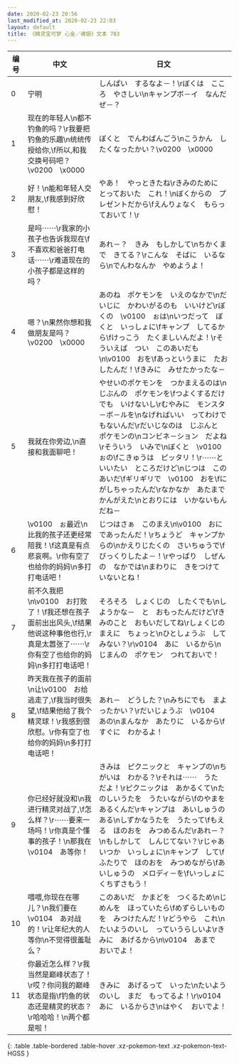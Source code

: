 ```yaml
---
date: 2020-02-23 20:56
last_modified_at: 2020-02-23 22:03
layout: default
title: 《精灵宝可梦 心金／魂银》文本 703
---
```

| 编号 | 中文 | 日文 |
| ---- | ---- | ---- |
| 0 | 宁明 | しんぱい　するなよ－！\rぼくは　こころ　やさしい\nキャンプボ－イ　なんだぜ－？ |
| 1 | 现在的年轻人\n都不钓鱼的吗？\r我要把钓鱼的乐趣\n统统传授给你,\f所以,和我交换号码吧？\v0200　\x0000 | ぼくと　でんわばんごう\nこうかん　したくなったかい？\v0200　\x0000 |
| 2 | 好！\n能和年轻人交朋友,\f我感到好欣慰！ | やあ！　やっときたね\rきみのために　とっておいた　これ！\nぼくからの　プレゼントだから\fえんりょなく　もらっておいて！\r |
| 3 | 是吗⋯⋯\r我家的小孩子也告诉我现在\f不喜欢和爸爸打电话⋯⋯\r难道现在的小孩子都是这样的吗？ | あれ－？　きみ　もしかして\nちかくまで　きてる？\rこんな　そばに　いるなら\nでんわなんか　やめようよ！ |
| 4 | 嗯？\n果然你想和我做朋友是吗？\v0200　\x0000 | あのね　ポケモンを　いえのなかで\nだいじに　かわいがるのも　いいけど\rぼくの　\v0100　ぉは\nいつだって　ぼくと　いっしょに\fキャンプ　してるから\fけっこう　たくましいんだよ！\rそういえば　つい　このあいだも\n\v0100　おを\fあっというまに　たおしたんだ！\fきみに　みせたかったな－ |
| 5 | 我就在你旁边,\n直接和我面聊吧！ | やせいのポケモンを　つかまえるのは\nじぶんの　ポケモンを\fつよくするだけでも　いけないし\rむやみに　モンスタ－ボ－ルを\nなげればいい　ってわけでもないんだ\rだいじなのは　じぶんと　ポケモンの\nコンビネ－ション　だよね\rそういう　いみで\nぼくと　\v0100　ぉの\fこきゅうは　ピッタリ！\r⋯⋯と　いいたい　ところだけど\nじつは　このあいだ\fギリギリで　\v0100　おを\fにがしちゃったんだ\rなかなか　あたまで　かんがえた\nとおりには　いかないもんだね－ |
| 6 | \v0100　ぉ最近\n比我的孩子还更经常陪我！\f这真是有点悲哀啊。\r你有空了也给你的妈妈\n多打打电话吧！ | じつはさぁ　このまえ\n\v0100　おに　であったんだ！\rちょうど　キャンプからの\nかえりじたくの　さいちゅうで\fびっくりしたよ－！\rやっぱり　しぜんの　なかでは\nまわりに　きをつけて　いないとね！ |
| 7 | 前不久我把\n\v0100　お打败了！\f我还想在孩子面前出出风头,\f结果他说这种事他也行,\r真是太嚣张了⋯⋯\r你有空了也给你的妈妈\n多打打电话吧！ | そろそろ　しょくじの　したくでも\nしようかな－　と　おもったんだけど\fきみのこと　おもいだしてね\rしょくじのまえに　ちょっと\nひとしょうぶ　してみない？\r\v0104　あに　いるから\nじまんの　ポケモン　つれておいで！ |
| 8 | 昨天我在孩子的面前\n让\v0100　お给逃走了,\f我当时很失望,\f结果他给了我个精灵球！\r我感到很欣慰。\r你有空了也给你的妈妈\n多打打电话吧！ | あれ－　どうした？\nみちにでも　まよったかい？\rだいじょうぶ　\v0104　あの\nまんなか　あたりに　いるから\fすぐに　わかるよ！ |
| 9 | 你已经好就没和\n我进行精灵对战了,\f怎么样？\r⋯⋯要来一场吗！\r你真是个懂事的孩子！\n那我在\v0104　あ等你！ | きみは　ピクニックと　キャンプの\nちがいは　わかる？\rそれは⋯⋯　うた　だよ！\rピクニックは　あかるくて\nたのしいうたを　うたいながら\fのやまを　あるくんだ\rキャンプは　あいしゅうのある\nしずかなうたを　うたって\fもえる　ほのおを　みつめるんだ\rあれ－？\nもしかして　しんじてない？\rじゃあ　いつか　いっしょに\nキャンプ　して\fふたりで　ほのおを　みつめながら\fあいしゅうの　メロディ－を\fいっしょに　くちずさもう！ |
| 10 | 喂喂,你现在在哪儿？\n我们要在\v0104　あ对战的！\r让年纪大的人等你\n不觉得很羞耻么？ | このあいだ　かまどを　つくるため\nじめんを　ほっていたら\fめずらしいものを　みつけたんだ！\rどうやら　これ\nたいようのいし　っていうらしいよ\rきみに　あげるから\n\v0104　あまで　おいでよ！ |
| 11 | 你最近怎么样？\r我当然是巅峰状态了！\r哎？你问我的巅峰状态是指\f钓鱼的状态还是精灵的状态？\r哈哈哈！\n两个都是啦！ | きみに　あげるって　いった\nたいようのいし　まだ　もってるよ！\r\v0104　あに　いるからさ\nはやく　おいでよ！ |
{: .table .table-bordered .table-hover .xz-pokemon-text .xz-pokemon-text-HGSS }